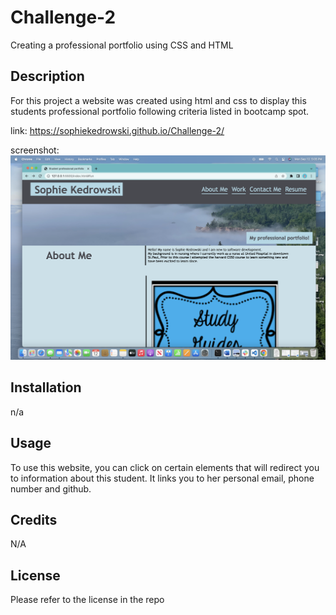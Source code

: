 # Challenge-2
Creating a professional portfolio using CSS and HTML

## Description
For this project a website was created using html and css to display this students professional portfolio following criteria listed in bootcamp spot.

link:
https://sophiekedrowski.github.io/Challenge-2/

screenshot:
<img src="/assets/images/Screen Shot 2022-09-12 at 5.05.14 PM.png">

## Installation
n/a

## Usage
To use this website, you can click on certain elements that will redirect you to information about this student. It links you to her personal email, phone number and github.

## Credits
N/A

## License
Please refer to the license in the repo